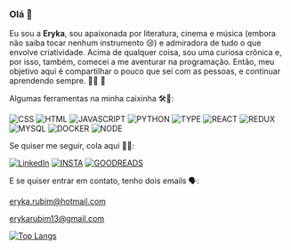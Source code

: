 ### Olá 👋

Eu sou a **Eryka**, sou apaixonada por literatura, cinema e música (embora não saiba tocar nenhum instrumento 😢) e admiradora de tudo o que envolve criatividade. 
Acima de qualquer coisa, sou uma curiosa crônica e, por isso, também, comecei a me aventurar na programação. Então, meu objetivo aqui é compartilhar o pouco que sei com as pessoas, e continuar aprendendo sempre. 👩‍💻 🚀

Algumas ferramentas na minha caixinha 🛠️🧰:

<img alt="CSS" src="https://img.shields.io/badge/CSS3-1572B6?style=for-the-badge&logo=css3&logoColor=white" /></a>
<img alt="HTML" src="https://img.shields.io/badge/HTML5-E34F26?style=for-the-badge&logo=html5&logoColor=white" /></a>
<img alt="JAVASCRIPT" src="https://img.shields.io/badge/JavaScript-323330?style=for-the-badge&logo=javascript&logoColor=F7DF1E" /></a>
<img alt="PYTHON" src="https://img.shields.io/badge/Python-FFD43B?style=for-the-badge&logo=python&logoColor=blue" /></a>
<img alt="TYPE" src="https://img.shields.io/badge/TypeScript-007ACC?style=for-the-badge&logo=typescript&logoColor=white" /></a>
<img alt="REACT" src="https://img.shields.io/badge/React_Native-20232A?style=for-the-badge&logo=react&logoColor=61DAFB" /></a>
<img alt="REDUX" src="https://img.shields.io/badge/Redux-593D88?style=for-the-badge&logo=redux&logoColor=white" /></a>
<img alt="MYSQL" src="https://img.shields.io/badge/MySQL-005C84?style=for-the-badge&logo=mysql&logoColor=white" /></a>
<img alt="DOCKER" src="https://img.shields.io/badge/Docker-2CA5E0?style=for-the-badge&logo=docker&logoColor=white" /></a>
<img alt="NODE" src="https://img.shields.io/badge/Node%20js-339933?style=for-the-badge&logo=nodedotjs&logoColor=white" /></a>


Se quiser me seguir, cola aqui 🏃‍♀️: 

<a href="https://www.linkedin.com/in/eryka-rubim/"><img alt="LinkedIn" src="https://img.shields.io/badge/LinkedIn-0077B5?style=for-the-badge&logo=linkedin&logoColor=white" /></a>
<a href="https://www.instagram.com/erykarubim/"><img alt="INSTA" src="https://img.shields.io/badge/Instagram-E4405F?style=for-the-badge&logo=instagram&logoColor=white" /></a>
<a href="https://www.goodreads.com/user/show/170115736-eryka-rubim"><img alt="GOODREADS" src="https://img.shields.io/badge/Goodreads-372213?style=for-the-badge&logo=goodreads&logoColor=white" /></a>

E se quiser entrar em contato, tenho dois emails 🗣️:

eryka.rubim@hotmail.com

erykarubim13@gmail.com

[![Top Langs](https://github-readme-stats.vercel.app/api/top-langs/?username=rubimeryka&layout=compact&theme=tokyonight)](https://github.com/rubimeryka/github-readme-stats)
